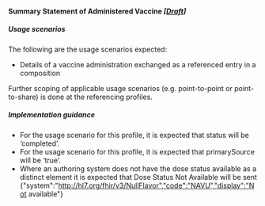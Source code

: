 #### Summary Statement of Administered Vaccine *[[Draft](http://hl7.org/fhir/stu3/valueset-publication-status.html)]*

##### Usage scenarios

The following are the usage scenarios expected:

* Details of a vaccine administration exchanged as a referenced entry in a composition

Further scoping of applicable usage scenarios (e.g. point-to-point or point-to-share) is done at the referencing profiles. 


##### Implementation guidance

* For the usage scenario for this profile, it is expected that status will be ‘completed’.
* For the usage scenario for this profile, it is expected that primarySource will be ‘true’.
* Where an authoring system does not have the dose status available as a distinct element it is expected that Dose Status Not Available will be sent {"system":"http://hl7.org/fhir/v3/NullFlavor","code":"NAVU","display":"Not available"}
